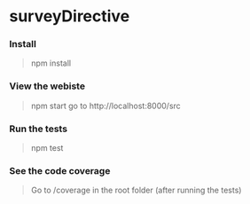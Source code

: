 # surveyDirective

### Install

> npm install

### View the webiste
> npm start
> go to http://localhost:8000/src

### Run the tests
> npm test

### See the code coverage
> Go to /coverage in the root folder (after running the tests)

